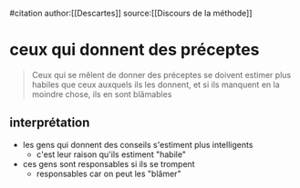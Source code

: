 #citation
author:[[Descartes]]
source:[[Discours de la méthode]]
# ceux qui donnent des préceptes

> Ceux qui se mêlent de donner des préceptes se doivent estimer plus habiles que ceux auxquels ils les donnent, et si ils manquent en la moindre chose, ils en sont blâmables


## interprétation

 - les gens qui donnent des conseils s'estiment plus intelligents
     - c'est leur raison qu'ils estiment "habile"
 - ces gens sont responsables si ils se trompent
     - responsables car on peut les "blâmer"


